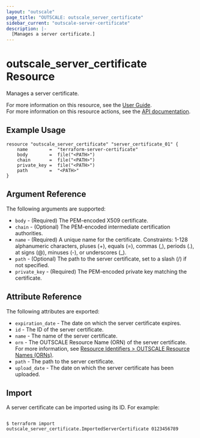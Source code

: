 ```yaml
---
layout: "outscale"
page_title: "OUTSCALE: outscale_server_certificate"
sidebar_current: "outscale-server-certificate"
description: |-
  [Manages a server certificate.]
---
```


# outscale_server_certificate Resource

Manages a server certificate.

For more information on this resource, see the [User Guide](https://docs.outscale.com/en/userguide/About-Server-Certificates-in-EIM.html).  
For more information on this resource actions, see the [API documentation](https://docs.outscale.com/api#3ds-outscale-api-servercertificate).

## Example Usage

```hcl
resource "outscale_server_certificate" "server_certificate_01" { 
    name        =  "terraform-server-certificate"
    body        =  file("<PATH>")
    chain       =  file("<PATH>")
    private_key =  file("<PATH>")
    path        =  "<PATH>"
}
```


## Argument Reference

The following arguments are supported:

* `body` - (Required) The PEM-encoded X509 certificate.
* `chain` - (Optional) The PEM-encoded intermediate certification authorities.
* `name` - (Required) A unique name for the certificate. Constraints: 1-128 alphanumeric characters, pluses (+), equals (=), commas (,), periods (.), at signs (@), minuses (-), or underscores (_).
* `path` - (Optional) The path to the server certificate, set to a slash (/) if not specified.
* `private_key` - (Required) The PEM-encoded private key matching the certificate.

## Attribute Reference

The following attributes are exported:

* `expiration_date` - The date on which the server certificate expires.
* `id` - The ID of the server certificate.
* `name` - The name of the server certificate.
* `orn` - The OUTSCALE Resource Name (ORN) of the server certificate. For more information, see [Resource Identifiers > OUTSCALE Resource Names (ORNs)](https://docs.outscale.com/en/userguide/Resource-Identifiers.html#_outscale_resource_names_orns).
* `path` - The path to the server certificate.
* `upload_date` - The date on which the server certificate has been uploaded.

## Import

A server certificate can be imported using its ID. For example:

```console

$ terraform import outscale_server_certificate.ImportedServerCertificate 0123456789

```